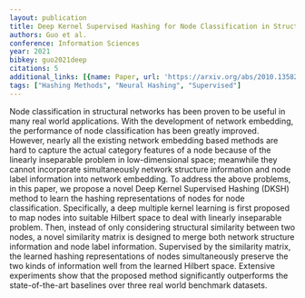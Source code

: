 ```yaml
---
layout: publication
title: Deep Kernel Supervised Hashing for Node Classification in Structural Networks
authors: Guo et al.
conference: Information Sciences
year: 2021
bibkey: guo2021deep
citations: 5
additional_links: [{name: Paper, url: 'https://arxiv.org/abs/2010.13582'}]
tags: ["Hashing Methods", "Neural Hashing", "Supervised"]
---
```

Node classification in structural networks has been proven to be useful in
many real world applications. With the development of network embedding, the
performance of node classification has been greatly improved. However, nearly
all the existing network embedding based methods are hard to capture the actual
category features of a node because of the linearly inseparable problem in
low-dimensional space; meanwhile they cannot incorporate simultaneously network
structure information and node label information into network embedding. To
address the above problems, in this paper, we propose a novel Deep Kernel
Supervised Hashing (DKSH) method to learn the hashing representations of nodes
for node classification. Specifically, a deep multiple kernel learning is first
proposed to map nodes into suitable Hilbert space to deal with linearly
inseparable problem. Then, instead of only considering structural similarity
between two nodes, a novel similarity matrix is designed to merge both network
structure information and node label information. Supervised by the similarity
matrix, the learned hashing representations of nodes simultaneously preserve
the two kinds of information well from the learned Hilbert space. Extensive
experiments show that the proposed method significantly outperforms the
state-of-the-art baselines over three real world benchmark datasets.